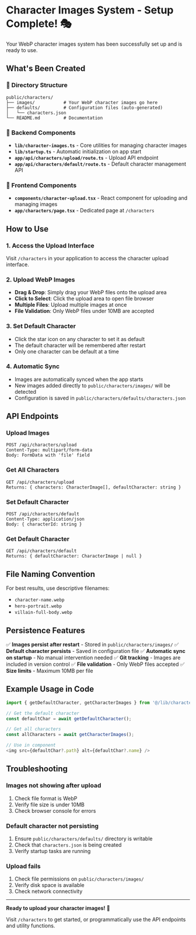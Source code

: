 # Character Images System - Setup Complete! 🎭

Your WebP character images system has been successfully set up and is ready to use.

## What's Been Created

### 📁 Directory Structure
```
public/characters/
├── images/           # Your WebP character images go here
├── defaults/         # Configuration files (auto-generated)
│   └── characters.json
└── README.md         # Documentation
```

### 🔧 Backend Components
- **`lib/character-images.ts`** - Core utilities for managing character images
- **`lib/startup.ts`** - Automatic initialization on app start
- **`app/api/characters/upload/route.ts`** - Upload API endpoint
- **`app/api/characters/default/route.ts`** - Default character management API

### 🎨 Frontend Components
- **`components/character-upload.tsx`** - React component for uploading and managing images
- **`app/characters/page.tsx`** - Dedicated page at `/characters`

## How to Use

### 1. Access the Upload Interface
Visit `/characters` in your application to access the character upload interface.

### 2. Upload WebP Images
- **Drag & Drop**: Simply drag your WebP files onto the upload area
- **Click to Select**: Click the upload area to open file browser
- **Multiple Files**: Upload multiple images at once
- **File Validation**: Only WebP files under 10MB are accepted

### 3. Set Default Character
- Click the star icon on any character to set it as default
- The default character will be remembered after restart
- Only one character can be default at a time

### 4. Automatic Sync
- Images are automatically synced when the app starts
- New images added directly to `public/characters/images/` will be detected
- Configuration is saved in `public/characters/defaults/characters.json`

## API Endpoints

### Upload Images
```
POST /api/characters/upload
Content-Type: multipart/form-data
Body: FormData with 'file' field
```

### Get All Characters
```
GET /api/characters/upload
Returns: { characters: CharacterImage[], defaultCharacter: string }
```

### Set Default Character
```
POST /api/characters/default
Content-Type: application/json
Body: { characterId: string }
```

### Get Default Character
```
GET /api/characters/default
Returns: { defaultCharacter: CharacterImage | null }
```

## File Naming Convention

For best results, use descriptive filenames:
- `character-name.webp`
- `hero-portrait.webp`
- `villain-full-body.webp`

## Persistence Features

✅ **Images persist after restart** - Stored in `public/characters/images/`
✅ **Default character persists** - Saved in configuration file
✅ **Automatic sync on startup** - No manual intervention needed
✅ **Git tracking** - Images are included in version control
✅ **File validation** - Only WebP files accepted
✅ **Size limits** - Maximum 10MB per file

## Example Usage in Code

```typescript
import { getDefaultCharacter, getCharacterImages } from '@/lib/character-images';

// Get the default character
const defaultChar = await getDefaultCharacter();

// Get all characters
const allCharacters = await getCharacterImages();

// Use in component
<img src={defaultChar?.path} alt={defaultChar?.name} />
```

## Troubleshooting

### Images not showing after upload
1. Check file format is WebP
2. Verify file size is under 10MB
3. Check browser console for errors

### Default character not persisting
1. Ensure `public/characters/defaults/` directory is writable
2. Check that `characters.json` is being created
3. Verify startup tasks are running

### Upload fails
1. Check file permissions on `public/characters/images/`
2. Verify disk space is available
3. Check network connectivity

---

**Ready to upload your character images!** 🚀

Visit `/characters` to get started, or programmatically use the API endpoints and utility functions.